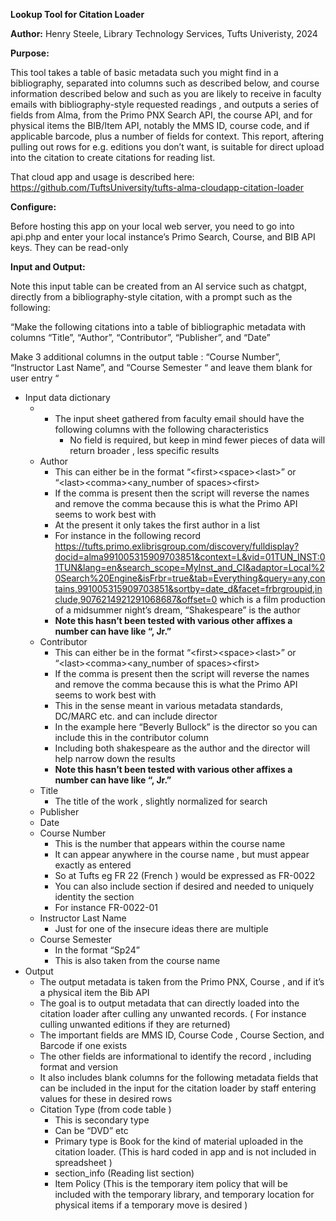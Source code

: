**Lookup Tool for Citation Loader**

**Author:** Henry Steele, Library Technology Services, Tufts Univeristy, 2024

**Purpose:**

This tool takes a table of basic metadata such you might find in a bibliography, separated into columns such as described below, and course information described below and such as you are likely to receive in faculty emails with bibliography-style requested readings , and outputs a series of fields from Alma, from the Primo PNX Search API, the course API, and for physical items the BIB/Item API, notably the MMS ID, course code, and if applicable barcode, plus a number of fields for context. This report, aftering pulling out rows for e.g. editions you don’t want, is suitable for direct upload into the citation to create citations for reading list.

That cloud app and usage is described here: <https://github.com/TuftsUniversity/tufts-alma-cloudapp-citation-loader>

**Configure:**

Before hosting this app on your local web server, you need to go into api.php and enter your local instance’s Primo Search, Course, and BIB API keys. They can be read-only

**Input and Output:**

Note this input table can be created from an AI service such as chatgpt, directly from a bibliography-style citation, with a prompt such as the following:

“Make the following citations into a table of bibliographic metadata with columns “Title”, “Author”, “Contributor”, “Publisher”, and “Date”

Make 3 additional columns in the output table : “Course Number”, “Instructor Last Name”, and “Course Semester “ and leave them blank for user entry “

- Input data dictionary
  - - The input sheet gathered from faculty email should have the following columns with the following characteristics
      - No field is required, but keep in mind fewer pieces of data will return broader , less specific results
  - Author
    - This can either be in the format “&lt;first&gt;&lt;space&gt;&lt;last&gt;” or “&lt;last&gt;&lt;comma&gt;&lt;any_number of spaces&gt;&lt;first&gt;
    - If the comma is present then the script will reverse the names and remove the comma because this is what the Primo API seems to work best with
    - At the present it only takes the first author in a list
    - For instance in the following record <https://tufts.primo.exlibrisgroup.com/discovery/fulldisplay?docid=alma991005315909703851&context=L&vid=01TUN_INST:01TUN&lang=en&search_scope=MyInst_and_CI&adaptor=Local%20Search%20Engine&isFrbr=true&tab=Everything&query=any,contains,991005315909703851&sortby=date_d&facet=frbrgroupid,include,9076214921291068687&offset=0> which is a film production of a midsummer night’s dream, “Shakespeare” is the author
    - **Note this hasn’t been tested with various other affixes a number can have like “, Jr.”**
  - Contributor
    - This can either be in the format “&lt;first&gt;&lt;space&gt;&lt;last&gt;” or “&lt;last&gt;&lt;comma&gt;&lt;any_number of spaces&gt;&lt;first&gt;
    - If the comma is present then the script will reverse the names and remove the comma because this is what the Primo API seems to work best with
    - This in the sense meant in various metadata standards, DC/MARC etc. and can include director
    - In the example here “Beverly Bullock” is the director so you can include this in the contributor column
    - Including both shakespeare as the author and the director will help narrow down the results
    - **Note this hasn’t been tested with various other affixes a number can have like “, Jr.”**
  - Title
    - The title of the work , slightly normalized for search
  - Publisher
  - Date
  - Course Number
    - This is the number that appears within the course name
    - It can appear anywhere in the course name , but must appear exactly as entered
    - So at Tufts eg FR 22 (French ) would be expressed as FR-0022
    - You can also include section if desired and needed to uniquely identity the section
    - For instance FR-0022-01
  - Instructor Last Name
    - Just for one of the insecure ideas there are multiple
  - Course Semester
    - In the format “Sp24”
    - This is also taken from the course name
- Output
  - The output metadata is taken from the Primo PNX, Course , and if it’s a physical item the Bib API
  - The goal is to output metadata that can directly loaded into the citation loader after culling any unwanted records. ( For instance culling unwanted editions if they are returned)
  - The important fields are MMS ID, Course Code , Course Section, and Barcode if one exists
  - The other fields are informational to identify the record , including format and version
  - It also includes blank columns for the following metadata fields that can be included in the input for the citation loader by staff entering values for these in desired rows
  - Citation Type (from code table )
    - This is secondary type
    - Can be “DVD” etc
    - Primary type is Book for the kind of material uploaded in the citation loader. (This is hard coded in app and is not included in spreadsheet )
    - section_info (Reading list section)
    - Item Policy (This is the temporary item policy that will be included with the temporary library, and temporary location for physical items if a temporary move is desired )